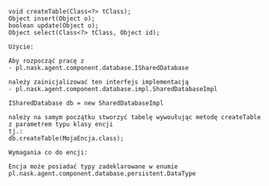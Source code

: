     void createTable(Class<?> tClass);
    Object insert(Object o);
    boolean update(Object o);
    Object select(Class<?> tClass, Object id);

    Użycie:

    Aby rozpocząć pracę z
    - pl.nask.agent.component.database.ISharedDatabase

    należy zainicjalizować ten interfejs implementacją 
    - pl.nask.agent.component.database.impl.SharedDatabaseImpl

    ISharedDatabase db = new SharedDatabaseImpl

    należy na samym początku stworzyć tabelę wywoułując metodę createTable z parametrem typu klasy encji
    tj.:
    db.createTable(MojaEncja.class);

    Wymagania co do encji:

    Encja może posiadać typy zadeklarowane w enumie
    pl.nask.agent.component.database.persistent.DataType

